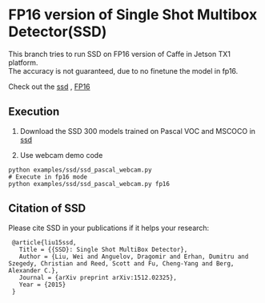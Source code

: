 # FP16 version of Single Shot Multibox Detector(SSD)
   This branch tries to run SSD on FP16 version of Caffe in Jetson TX1 platform.  
   The accuracy is not guaranteed, due to no finetune the model in fp16. 


Check out the [ssd](https://github.com/weiliu89/caffe/tree/ssd) , [FP16](https://github.com/NVIDIA/caffe/tree/experimental/fp16)
     
## Execution 

1. Download the SSD 300 models trained on Pascal VOC and MSCOCO in [ssd](https://github.com/weiliu89/caffe/tree/ssd)

2. Use webcam demo code
  ```Shell
  python examples/ssd/ssd_pascal_webcam.py  
  # Execute in fp16 mode
  python examples/ssd/ssd_pascal_webcam.py fp16 
  ```

## Citation of SSD
Please cite SSD in your publications if it helps your research:

     @article{liu15ssd,
       Title = {{SSD}: Single Shot MultiBox Detector},
       Author = {Liu, Wei and Anguelov, Dragomir and Erhan, Dumitru and Szegedy, Christian and Reed, Scott and Fu, Cheng-Yang and Berg, Alexander C.},
       Journal = {arXiv preprint arXiv:1512.02325},
       Year = {2015}
     }
